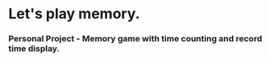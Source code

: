 # Let's play memory.

### Personal Project - Memory game with time counting and record time display.

